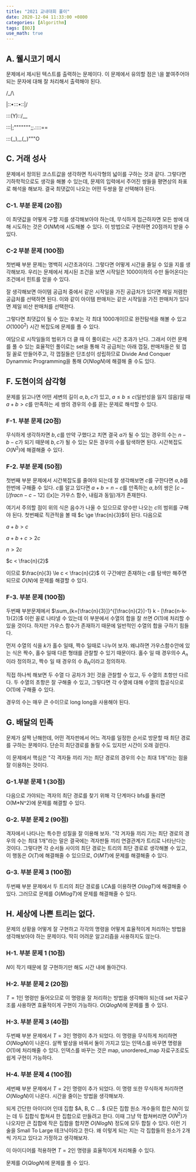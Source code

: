```yaml
---
title: "2021 교내대회 풀이"
date: 2020-12-04 11:33:00 +0800
categories: [Algorithm]
tags: [BOJ]
use_math: true
---
```




## A. 웰시코기 메시

문제에서 제시된 텍스트를 출력하는 문제이다. 이 문제에서 유의할 점은 \을 붙여주어야 되는 문자에 대해 잘 처리해서 출력해야 된다.

/\_/\

\|::•:::•::|/

::\:(Y)::/__

:::|;""""""";;.::::\==

:::(,,),,,(,,)"""O



## C. 거래 성사

 문제에서 정의된 코스트값을 생각하면 직사각형의 넓이를 구하는 것과 같다. 그렇다면 기하학적으로도 생각을 해볼 수 있는데, 문제의 입력에서 주어진 쌍들을 평면상의 좌표로 해석을 해보자. 결국 최댓값이 나오는 어떤 두쌍을 잘 선택해야 된다.

### C-1. 부분 문제 (20점)

  이 최댓값을 어떻게 구할 지를 생각해보아야 하는데, 무식하게 접근하자면 모든 쌍에 대해 시도하는 것은 $O(NM)$에 시도해볼 수 있다. 이 방법으로 구현하면 20점까지 받을 수 있다.

### C-2 부분 문제 (100점)

  첫번째 부분 문제는 명백히 시간초과이다. 그렇다면 어떻게 시간을 줄일 수 있을 지를 생각해보자. 우리는 문제에서 제시된 조건을 보면 시작일은 1000이하의 수만 들어온다는 조건에서 힌트를 얻을 수 있다.

  잘 생각해보면 아이템 공급처 중에서 같은 시작일을 가진 공급처가 있다면 제일 저렴한 공급처를 선택하면 된다. 이와 같이 아이템 판매처는 같은 시작일을 가진 판매처가 있다면 제일 비산 판매처를 선택한다.

  그렇다면 최댓값이 될 수 있는 후보는 각 최대 1000개이므로 완전탐색을 해볼 수 있고 $O(1000^2)$ 시간 복잡도에 문제를 풀 수 있다.



 여담으로 시작일들의 범위가 더 클 때 이 풀이로는 시간 초과가 난다. 그래서 이런 문제를 풀 수 있는 효율적인 풀이로는 set을 통해 각 공급처는 아래 껍질, 판매처들은 윗 껍질 꼴로 만들어주고, 각 껍질들은 단조성이 성립하므로 Divide And Conquer Dynammic Programming을 통해 $O(NlogN)$에 해결해 줄 수도 있다. 



## F. 도현이의 삼각형

 문제를 읽고나면 어떤 세변의 길이 $a, b, c$가 있고, $a \le b \le c$(일반성을 잃지 않음)일 때 $a + b > c$를 만족하는 세 쌍의 경우의 수를 묻는 문제로 해석할 수 있다.

### F-1. 부분 문제 (20점)

 무식하게 생각하자면 $b, c$를 만약 구했다고 치면 결국 $a$가 될 수 있는 경우의 수는 $n-b-c$가 되기 때문에 $b, c$가 될 수 있는 모든 경우의 수를 탐색하면 된다. 시간복잡도 $O(N^2)$에 해결해줄 수 있다.

### F-2. 부분 문제 (50점)

 첫번째 부분 문제에서 시간복잡도를 줄여야 되는데 잘 생각해보면 $c$를 구한다면 $a, b$를 한번에 구해줄 수 있다. $c$를 알고 있다면 $a+b = n-c$를 만족하는 $a, b$의 쌍은 $[c - [/frac{n-c-1}{2}]$ ([x]는 가우스 함수, 내림과 동일)개가 존재한다.

  여기서 주의할 점이 위의 식은 음수가 나올 수 있으므로 양수만 나오는 $c$의 범위를 구해야 된다. 첫번째로 직관적을 볼 때 $c \ge \frac{n}{3}$이 된다. 다음으로 

$a + b > c$ 

$a + b + c > 2c$ 

$n > 2c$ 

$c < \frac{n}{2}$ 

  이므로 $\frac{n}{3} \le c < \frac{n}{2}$ 이 구간에만 존재하는 $c$를 탐색만 해주면 되므로 $O(N)$에 문제를 해결할 수 있다.

### F-3. 부분 문제 (100점)

  두번째 부분문제에서 $\sum_{k=[\frac{n}{3}]}^{[\frac{n}{2}]-1} k - [\frac{n-k-1}{2}]$ 이런 꼴로 나타낼 수 있는데 이 부분에서 수열의 합을 잘 쓰면 $O(1)$에 처리할 수 있을 것이다. 하지만 가우스 함수가 존재하기 때문에 일반적인 수열의 합을 구하기 힘들다.

  먼저 수열의 식을 $k$가 홀수 일때, 짝수 일때로 나누어 보자. 왜냐하면 가우스함수안에 있는 식은 짝수, 홀수 일때 다른 형태를 관찰할 수 있기 때문이다. 홀수 일 때 경우의수 $A_n$이라 정의하고, 짝수 일 때 경우의 수 $B_N$이라고 정의하자.

  직접 하나씩 해보면 두 수열 다 공차가 3인 것을 관찰할 수 있고, 두 수열의 초항만 다르다. 두 수열의 초항은 잘 구해줄 수 있고, 그렇다면 각 수열에 대해 수열의 합공식으로 O(1)에 구해줄 수 있다.

  경우의 수는 매우 큰 수이므로 long long을 사용해야 된다.



## G. 배달의 민족

  문제가 살짝 난해한데, 어떤 격자판에서 어느 격자를 일정한 순서로 방문할 때 최단 경로를 구하는 문제이다. 단순히 최단경로를 돌릴 수도 있지만 시간이 오래 걸린다. 

 이 문제에서 핵심은 "각 격자들 끼리 가는 최단 경로의 경우의 수는 최대 1개"라는 점을 잘 이용하는 것이다.

### G-1.부분 문제 1 (30점)

 다음으로 가야되는 격자의 최단 경로를 찾기 위해 각 단계마다 bfs를 돌리면 O(M*N^2)에 문제를 해결할 수 있다.

### G-2. 부분 문제 2 (90점)

 격자에서 나타나는 특수한 성질을 잘 이용해 보자. "각 겨자들 끼리 가는 최단 경로의 경우의 수는 최대 1개"라는 말은 결국에는 격자판들 끼리 연결관계가 트리로 나타난다는 것이다.  그렇다면 각 순서들 사이의 최단 경로는 트리의 최단 경로로 생각해볼 수 있고, 이 행동은 $O(T)$에 해결해줄 수 있으므로, $O(MT)$에 문제를 해결해줄 수 있다.

### G-3. 부분 문제 3 (100점)  

 두번째 부분 문제에서 두 트리의 최단 경로를 LCA를 이용하면 $O(logT)$에 해결해줄 수 있다. 그러므로 문제를 $O(MlogT)$에 문제를 해결해줄 수 있다.



## H. 세상에 나쁜 트리는 없다.

 문제의 상황을 어떻게 잘 구현하고 각각의 명령을 어떻게 효율적이게 처리하는 방법을 생각해보아야 하는 문제이다. 딱히 어려운 알고리즘을 사용하지도 않는다.

### H-1. 부분 문제 1 (10점)

 $N$이 작기 때문에 잘 구현하기만 해도 시간 내에 돌아간다.

### H-2. 부분 문제 2 (20점)

 $T=1$인 명령만 들어오므로 이 명령을 잘 처리하는 방법을 생각해야 되는데 set 자료구조를 사용하면 효율적이게 구현이 가능하다. $O(QlogN)$에 문제를 풀 수 있다.

### H-3. 부분 문제 3 (40점)

 두번째 부분 문제에서 $T=3$인 명령이 추가 되었다. 이 명령을 무식하게 처리하면 $O(NlogN)$이 나온다. 살짝 발상을 바꿔서 둘이 가지고 있는 인덱스를 바꾸면 명령을 $O(1)$에 처리해줄 수 있다. 인덱스를 바꾸는 것은 map, unordered_map 자료구조로도 쉽게 구현이 가능하다.

### H-4. 부분 문제 4 (100점)

 세번째 부분 문제에서 $T=2$인 명령이 추가 되었다. 이 명령 또한 무식하게 처리하면 $O(NlogN)$이 나온다. 시간을 줄이는 방법을 생각해보자. 

 되게 간단한 아이디어 인데 집합 $A, B, C ... $ (모든 집합 원소 개수들의 합은 $N$)이 있는 데 두 집합식 합쳐셔 한 집합으로 만들려고 한다. 이때 그냥 막 합쳐버리면 $O(N^2)$가 나오지만 큰 집합에 작은 집합을 합치면 $O(NlogN)$ 정도에 모두 합칠 수 있다. 이런 기술을 Small To Large 테크닉이라고 한다. 왜 이렇게 되는 지는 각 집합들의 원소가 2개씩 가지고 있다고 가정하고 생각해보자.

 이 아이디어를 적용하면 $T=2$인 명령을 효율적이게 처리해줄 수 있다.

 문제를 $O(QlogN)$에 문제를 풀 수 있다.

